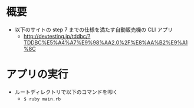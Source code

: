 # 概要

- 以下のサイトの step 7 までの仕様を満たす自動販売機の CLI アプリ
  - http://devtesting.jp/tddbc/?TDDBC%E5%A4%A7%E9%98%AA2.0%2F%E8%AA%B2%E9%A1%8C

# アプリの実行

- ルートディレクトリで以下のコマンドを叩く
  - `$ ruby main.rb`
